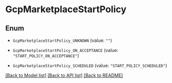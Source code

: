 # GcpMarketplaceStartPolicy

## Enum


* `GcpMarketplaceStartPolicy_UNKNOWN` (value: `""`)

* `GcpMarketplaceStartPolicy_ON_ACCEPTANCE` (value: `"START_POLICY_ON_ACCEPTANCE"`)

* `GcpMarketplaceStartPolicy_SCHEDULED` (value: `"START_POLICY_SCHEDULED"`)


[[Back to Model list]](../README.md#documentation-for-models) [[Back to API list]](../README.md#documentation-for-api-endpoints) [[Back to README]](../README.md)


